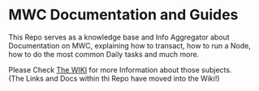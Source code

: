 # MWC Documentation and Guides
This Repo serves as a knowledge base and Info Aggregator about Documentation on MWC, explaining how to transact, how to run a Node, how to do the most common Daily tasks and much more.

Please Check [The WIKI](/wiki) for more Information about those subjects.<br> (The Links and Docs within thi Repo have moved into the Wiki!)


